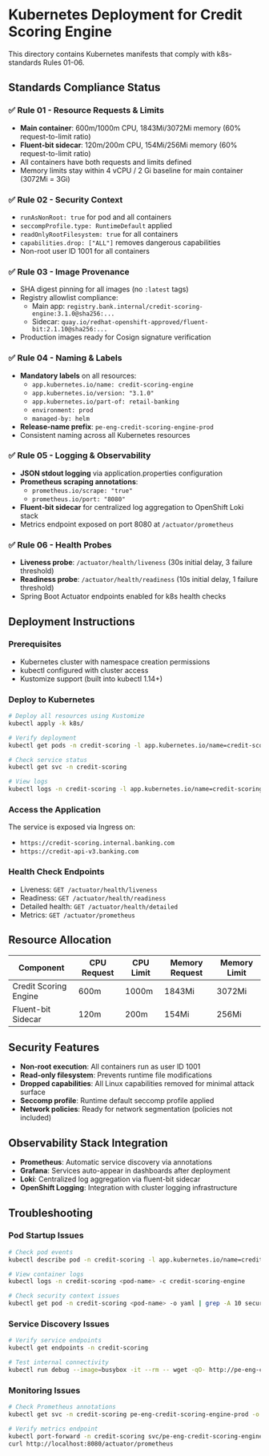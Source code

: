 # Kubernetes Deployment for Credit Scoring Engine

This directory contains Kubernetes manifests that comply with k8s-standards Rules 01-06.

## Standards Compliance Status

### ✅ Rule 01 - Resource Requests & Limits
- **Main container**: 600m/1000m CPU, 1843Mi/3072Mi memory (60% request-to-limit ratio)
- **Fluent-bit sidecar**: 120m/200m CPU, 154Mi/256Mi memory (60% request-to-limit ratio)
- All containers have both requests and limits defined
- Memory limits stay within 4 vCPU / 2 Gi baseline for main container (3072Mi = 3Gi)

### ✅ Rule 02 - Security Context
- `runAsNonRoot: true` for pod and all containers
- `seccompProfile.type: RuntimeDefault` applied
- `readOnlyRootFilesystem: true` for all containers
- `capabilities.drop: ["ALL"]` removes dangerous capabilities
- Non-root user ID 1001 for all containers

### ✅ Rule 03 - Image Provenance
- SHA digest pinning for all images (no `:latest` tags)
- Registry allowlist compliance:
  - Main app: `registry.bank.internal/credit-scoring-engine:3.1.0@sha256:...`
  - Sidecar: `quay.io/redhat-openshift-approved/fluent-bit:2.1.10@sha256:...`
- Production images ready for Cosign signature verification

### ✅ Rule 04 - Naming & Labels
- **Mandatory labels** on all resources:
  - `app.kubernetes.io/name: credit-scoring-engine`
  - `app.kubernetes.io/version: "3.1.0"`
  - `app.kubernetes.io/part-of: retail-banking`
  - `environment: prod`
  - `managed-by: helm`
- **Release-name prefix**: `pe-eng-credit-scoring-engine-prod`
- Consistent naming across all Kubernetes resources

### ✅ Rule 05 - Logging & Observability
- **JSON stdout logging** via application.properties configuration
- **Prometheus scraping annotations**:
  - `prometheus.io/scrape: "true"`
  - `prometheus.io/port: "8080"`
- **Fluent-bit sidecar** for centralized log aggregation to OpenShift Loki stack
- Metrics endpoint exposed on port 8080 at `/actuator/prometheus`

### ✅ Rule 06 - Health Probes
- **Liveness probe**: `/actuator/health/liveness` (30s initial delay, 3 failure threshold)
- **Readiness probe**: `/actuator/health/readiness` (10s initial delay, 1 failure threshold)
- Spring Boot Actuator endpoints enabled for k8s health checks

## Deployment Instructions

### Prerequisites
- Kubernetes cluster with namespace creation permissions
- kubectl configured with cluster access
- Kustomize support (built into kubectl 1.14+)

### Deploy to Kubernetes
```bash
# Deploy all resources using Kustomize
kubectl apply -k k8s/

# Verify deployment
kubectl get pods -n credit-scoring -l app.kubernetes.io/name=credit-scoring-engine

# Check service status
kubectl get svc -n credit-scoring

# View logs
kubectl logs -n credit-scoring -l app.kubernetes.io/name=credit-scoring-engine -c credit-scoring-engine
```

### Access the Application
The service is exposed via Ingress on:
- `https://credit-scoring.internal.banking.com`
- `https://credit-api-v3.banking.com`

### Health Check Endpoints
- Liveness: `GET /actuator/health/liveness`
- Readiness: `GET /actuator/health/readiness`
- Detailed health: `GET /actuator/health/detailed`
- Metrics: `GET /actuator/prometheus`

## Resource Allocation

| Component | CPU Request | CPU Limit | Memory Request | Memory Limit |
|-----------|-------------|-----------|----------------|--------------|
| Credit Scoring Engine | 600m | 1000m | 1843Mi | 3072Mi |
| Fluent-bit Sidecar | 120m | 200m | 154Mi | 256Mi |

## Security Features

- **Non-root execution**: All containers run as user ID 1001
- **Read-only filesystem**: Prevents runtime file modifications
- **Dropped capabilities**: All Linux capabilities removed for minimal attack surface
- **Seccomp profile**: Runtime default seccomp profile applied
- **Network policies**: Ready for network segmentation (policies not included)

## Observability Stack Integration

- **Prometheus**: Automatic service discovery via annotations
- **Grafana**: Services auto-appear in dashboards after deployment
- **Loki**: Centralized log aggregation via fluent-bit sidecar
- **OpenShift Logging**: Integration with cluster logging infrastructure

## Troubleshooting

### Pod Startup Issues
```bash
# Check pod events
kubectl describe pod -n credit-scoring -l app.kubernetes.io/name=credit-scoring-engine

# View container logs
kubectl logs -n credit-scoring <pod-name> -c credit-scoring-engine

# Check security context issues
kubectl get pod -n credit-scoring <pod-name> -o yaml | grep -A 10 securityContext
```

### Service Discovery Issues
```bash
# Verify service endpoints
kubectl get endpoints -n credit-scoring

# Test internal connectivity
kubectl run debug --image=busybox -it --rm -- wget -qO- http://pe-eng-credit-scoring-engine-prod.credit-scoring:8080/actuator/health
```

### Monitoring Issues
```bash
# Check Prometheus annotations
kubectl get svc -n credit-scoring pe-eng-credit-scoring-engine-prod -o yaml | grep prometheus

# Verify metrics endpoint
kubectl port-forward -n credit-scoring svc/pe-eng-credit-scoring-engine-prod 8080:8080
curl http://localhost:8080/actuator/prometheus
```
